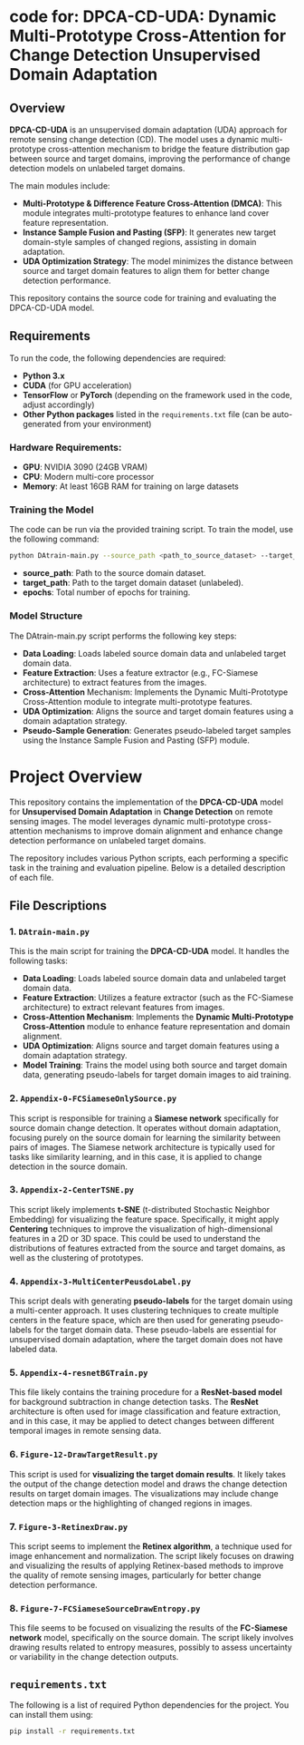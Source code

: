 # code for: DPCA-CD-UDA: Dynamic Multi-Prototype Cross-Attention for Change Detection Unsupervised Domain Adaptation

## Overview

**DPCA-CD-UDA** is an unsupervised domain adaptation (UDA) approach for remote sensing change detection (CD). The model uses a dynamic multi-prototype cross-attention mechanism to bridge the feature distribution gap between source and target domains, improving the performance of change detection models on unlabeled target domains.

The main modules include:

- **Multi-Prototype & Difference Feature Cross-Attention (DMCA)**: This module integrates multi-prototype features to enhance land cover feature representation.
- **Instance Sample Fusion and Pasting (SFP)**: It generates new target domain-style samples of changed regions, assisting in domain adaptation.
- **UDA Optimization Strategy**: The model minimizes the distance between source and target domain features to align them for better change detection performance.

This repository contains the source code for training and evaluating the DPCA-CD-UDA model.

## Requirements

To run the code, the following dependencies are required:

- **Python 3.x**
- **CUDA** (for GPU acceleration)
- **TensorFlow** or **PyTorch** (depending on the framework used in the code, adjust accordingly)
- **Other Python packages** listed in the `requirements.txt` file (can be auto-generated from your environment)

### Hardware Requirements:
- **GPU**: NVIDIA 3090 (24GB VRAM)
- **CPU**: Modern multi-core processor
- **Memory**: At least 16GB RAM for training on large datasets

### Training the Model

The code can be run via the provided training script. To train the model, use the following command:

```bash
python DAtrain-main.py --source_path <path_to_source_dataset> --target_path <path_to_target_dataset> --epochs <num_epochs>
``` 
- **source_path**: Path to the source domain dataset.
- **target_path**: Path to the target domain dataset (unlabeled).
- **epochs**: Total number of epochs for training.

### Model Structure
The DAtrain-main.py script performs the following key steps:

- **Data Loading**: Loads labeled source domain data and unlabeled target domain data.
- **Feature Extraction**: Uses a feature extractor (e.g., FC-Siamese architecture) to extract features from the images.
- **Cross-Attention** Mechanism: Implements the Dynamic Multi-Prototype Cross-Attention module to integrate multi-prototype features.
- **UDA Optimization**: Aligns the source and target domain features using a domain adaptation strategy.
- **Pseudo-Sample Generation**: Generates pseudo-labeled target samples using the Instance Sample Fusion and Pasting (SFP) module.
# Project Overview

This repository contains the implementation of the **DPCA-CD-UDA** model for **Unsupervised Domain Adaptation** in **Change Detection** on remote sensing images. The model leverages dynamic multi-prototype cross-attention mechanisms to improve domain alignment and enhance change detection performance on unlabeled target domains.

The repository includes various Python scripts, each performing a specific task in the training and evaluation pipeline. Below is a detailed description of each file.

## File Descriptions

### 1. `DAtrain-main.py`

This is the main script for training the **DPCA-CD-UDA** model. It handles the following tasks:
- **Data Loading**: Loads labeled source domain data and unlabeled target domain data.
- **Feature Extraction**: Utilizes a feature extractor (such as the FC-Siamese architecture) to extract relevant features from images.
- **Cross-Attention Mechanism**: Implements the **Dynamic Multi-Prototype Cross-Attention** module to enhance feature representation and domain alignment.
- **UDA Optimization**: Aligns source and target domain features using a domain adaptation strategy.
- **Model Training**: Trains the model using both source and target domain data, generating pseudo-labels for target domain images to aid training.
  
### 2. `Appendix-0-FCSiameseOnlySource.py`

This script is responsible for training a **Siamese network** specifically for source domain change detection. It operates without domain adaptation, focusing purely on the source domain for learning the similarity between pairs of images. The Siamese network architecture is typically used for tasks like similarity learning, and in this case, it is applied to change detection in the source domain.

### 3. `Appendix-2-CenterTSNE.py`

This script likely implements **t-SNE** (t-distributed Stochastic Neighbor Embedding) for visualizing the feature space. Specifically, it might apply **Centering** techniques to improve the visualization of high-dimensional features in a 2D or 3D space. This could be used to understand the distributions of features extracted from the source and target domains, as well as the clustering of prototypes.

### 4. `Appendix-3-MultiCenterPeusdoLabel.py`

This script deals with generating **pseudo-labels** for the target domain using a multi-center approach. It uses clustering techniques to create multiple centers in the feature space, which are then used for generating pseudo-labels for the target domain data. These pseudo-labels are essential for unsupervised domain adaptation, where the target domain does not have labeled data.

### 5. `Appendix-4-resnetBGTrain.py`

This file likely contains the training procedure for a **ResNet-based model** for background subtraction in change detection tasks. The **ResNet** architecture is often used for image classification and feature extraction, and in this case, it may be applied to detect changes between different temporal images in remote sensing data.

### 6. `Figure-12-DrawTargetResult.py`

This script is used for **visualizing the target domain results**. It likely takes the output of the change detection model and draws the change detection results on target domain images. The visualizations may include change detection maps or the highlighting of changed regions in images.

### 7. `Figure-3-RetinexDraw.py`

This script seems to implement the **Retinex algorithm**, a technique used for image enhancement and normalization. The script likely focuses on drawing and visualizing the results of applying Retinex-based methods to improve the quality of remote sensing images, particularly for better change detection performance.

### 8. `Figure-7-FCSiameseSourceDrawEntropy.py`

This file seems to be focused on visualizing the results of the **FC-Siamese network** model, specifically on the source domain. The script likely involves drawing results related to entropy measures, possibly to assess uncertainty or variability in the change detection outputs.

## `requirements.txt`

The following is a list of required Python dependencies for the project. You can install them using:

```bash
pip install -r requirements.txt
```

